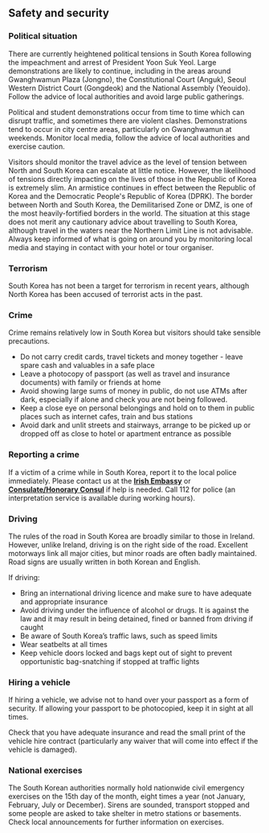 ## Safety and security

### **Political situation**

There are currently heightened political tensions in South Korea following the impeachment and arrest of President Yoon Suk Yeol. Large demonstrations are likely to continue, including in the areas around Gwanghwamun Plaza (Jongno), the Constitutional Court (Anguk), Seoul Western District Court (Gongdeok) and the National Assembly (Yeouido). Follow the advice of local authorities and avoid large public gatherings.

Political and student demonstrations occur from time to time which can disrupt traffic, and sometimes there are violent clashes. Demonstrations tend to occur in city centre areas, particularly on Gwanghwamun at weekends. Monitor local media, follow the advice of local authorities and exercise caution.

Visitors should monitor the travel advice as the level of tension between North and South Korea can escalate at little notice. However, the likelihood of tensions directly impacting on the lives of those in the Republic of Korea is extremely slim. An armistice continues in effect between the Republic of Korea and the Democratic People's Republic of Korea (DPRK). The border between North and South Korea, the Demilitarised Zone or DMZ, is one of the most heavily-fortified borders in the world. The situation at this stage does not merit any cautionary advice about travelling to South Korea, although travel in the waters near the Northern Limit Line is not advisable. Always keep informed of what is going on around you by monitoring local media and staying in contact with your hotel or tour organiser.

### **Terrorism**

South Korea has not been a target for terrorism in recent years, although North Korea has been accused of terrorist acts in the past.

### **Crime**

Crime remains relatively low in South Korea but visitors should take sensible precautions.

* Do not carry credit cards, travel tickets and money together - leave spare cash and valuables in a safe place
* Leave a photocopy of passport (as well as travel and insurance documents) with family or friends at home
* Avoid showing large sums of money in public, do not use ATMs after dark, especially if alone and check you are not being followed.
* Keep a close eye on personal belongings and hold on to them in public places such as internet cafes, train and bus stations
* Avoid dark and unlit streets and stairways, arrange to be picked up or dropped off as close to hotel or apartment entrance as possible

### **Reporting a crime**

If a victim of a crime while in South Korea, report it to the local police immediately. Please contact us at the [**Irish Embassy**](https://www.ireland.ie/en/republic-of-korea/seoul/) or [**Consulate/Honorary Consul**](https://www.ireland.ie/en/republic-of-korea/seoul/) if help is needed. Call 112 for police (an interpretation service is available during working hours).

### **Driving**

The rules of the road in South Korea are broadly similar to those in Ireland. However, unlike Ireland, driving is on the right side of the road. Excellent motorways link all major cities, but minor roads are often badly maintained. Road signs are usually written in both Korean and English.

If driving:

* Bring an international driving licence and make sure to have adequate and appropriate insurance
* Avoid driving under the influence of alcohol or drugs. It is against the law and it may result in being detained, fined or banned from driving if caught
* Be aware of South Korea’s traffic laws, such as speed limits
* Wear seatbelts at all times
* Keep vehicle doors locked and bags kept out of sight to prevent opportunistic bag-snatching if stopped at traffic lights

### **Hiring a vehicle**

If hiring a vehicle, we advise not to hand over your passport as a form of security. If allowing your passport to be photocopied, keep it in sight at all times.

Check that you have adequate insurance and read the small print of the vehicle hire contract (particularly any waiver that will come into effect if the vehicle is damaged).

### **National exercises**

The South Korean authorities normally hold nationwide civil emergency exercises on the 15th day of the month, eight times a year (not January, February, July or December). Sirens are sounded, transport stopped and some people are asked to take shelter in metro stations or basements. Check local announcements for further information on exercises.